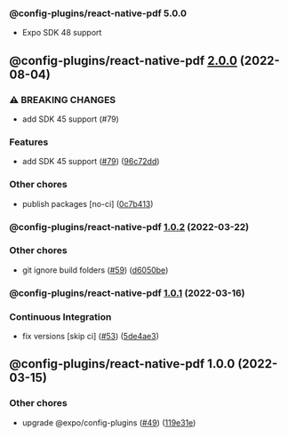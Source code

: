 ### @config-plugins/react-native-pdf 5.0.0

- Expo SDK 48 support

## @config-plugins/react-native-pdf [2.0.0](https://github.com/expo/config-plugins/compare/@config-plugins/react-native-pdf@1.0.2...@config-plugins/react-native-pdf@2.0.0) (2022-08-04)

### ⚠ BREAKING CHANGES

- add SDK 45 support (#79)

### Features

- add SDK 45 support ([#79](https://github.com/expo/config-plugins/issues/79)) ([96c72dd](https://github.com/expo/config-plugins/commit/96c72dda469ace2b9eafd38ba4d21f1bcd2e3cdf))

### Other chores

- publish packages [no-ci] ([0c7b413](https://github.com/expo/config-plugins/commit/0c7b413a765e4b1ff92b9e3edc2b62077c41ce46))

### @config-plugins/react-native-pdf [1.0.2](https://github.com/expo/config-plugins/compare/@config-plugins/react-native-pdf@1.0.1...@config-plugins/react-native-pdf@1.0.2) (2022-03-22)

### Other chores

- git ignore build folders ([#59](https://github.com/expo/config-plugins/issues/59)) ([d6050be](https://github.com/expo/config-plugins/commit/d6050beb2a5c68dc59287c27ec388c2002ec7904))

### @config-plugins/react-native-pdf [1.0.1](https://github.com/expo/config-plugins/compare/@config-plugins/react-native-pdf@1.0.0...@config-plugins/react-native-pdf@1.0.1) (2022-03-16)

### Continuous Integration

- fix versions [skip ci] ([#53](https://github.com/expo/config-plugins/issues/53)) ([5de4ae3](https://github.com/expo/config-plugins/commit/5de4ae3e6182c32b7aa24d70ccd23a11663bb089))

## @config-plugins/react-native-pdf 1.0.0 (2022-03-15)

### Other chores

- upgrade @expo/config-plugins ([#49](https://github.com/expo/config-plugins/issues/49)) ([119e31e](https://github.com/expo/config-plugins/commit/119e31edf110409272ace750f02d651124e1a22d))
